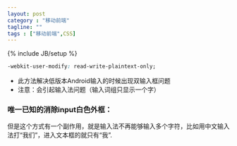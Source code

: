 ```yaml
---
layout: post
category : "移动前端"
tagline: ""
tags : ["移动前端",CSS]
---
```

{% include JB/setup %}

```css
-webkit-user-modify: read-write-plaintext-only;
```


+   此方法解决低版本Android输入的时候出现双输入框问题
+   注意：会引起输入法问题（输入词组只显示一个字）

### 唯一已知的消除input白色外框：
但是这个方式有一个副作用，就是输入法不再能够输入多个字符，比如用中文输入法打“我们”，进入文本框的就只有“我”.
